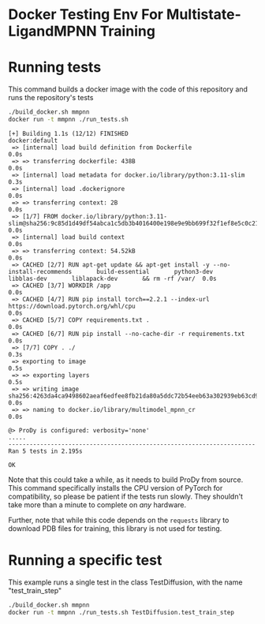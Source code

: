 # Docker Testing Env For Multistate-LigandMPNN Training

# Running tests

This command builds a docker image with the code of this repository and runs the repository's tests

```sh
./build_docker.sh mmpnn
docker run -t mmpnn ./run_tests.sh
```

```
[+] Building 1.1s (12/12) FINISHED                                                                                                                                           docker:default
 => [internal] load build definition from Dockerfile                                                                                                                                   0.0s
 => => transferring dockerfile: 438B                                                                                                                                                   0.0s
 => [internal] load metadata for docker.io/library/python:3.11-slim                                                                                                                    0.3s
 => [internal] load .dockerignore                                                                                                                                                      0.0s
 => => transferring context: 2B                                                                                                                                                        0.0s
 => [1/7] FROM docker.io/library/python:3.11-slim@sha256:9c85d1d49df54abca1c5db3b4016400e198e9e9bb699f32f1ef8e5c0c2149ccf                                                              0.0s
 => [internal] load build context                                                                                                                                                      0.0s
 => => transferring context: 54.52kB                                                                                                                                                   0.0s
 => CACHED [2/7] RUN apt-get update && apt-get install -y --no-install-recommends       build-essential       python3-dev       libblas-dev       liblapack-dev       && rm -rf /var/  0.0s
 => CACHED [3/7] WORKDIR /app                                                                                                                                                          0.0s
 => CACHED [4/7] RUN pip install torch==2.2.1 --index-url https://download.pytorch.org/whl/cpu                                                                                         0.0s
 => CACHED [5/7] COPY requirements.txt .                                                                                                                                               0.0s
 => CACHED [6/7] RUN pip install --no-cache-dir -r requirements.txt                                                                                                                    0.0s
 => [7/7] COPY . ./                                                                                                                                                                    0.3s
 => exporting to image                                                                                                                                                                 0.5s
 => => exporting layers                                                                                                                                                                0.5s
 => => writing image sha256:4263da4ca9498602aeaf6edfee8fb21da80a5ddc72b54eeb63a302939eb63cd9                                                                                           0.0s
 => => naming to docker.io/library/multimodel_mpnn_cr                                                                                                                                  0.0s

@> ProDy is configured: verbosity='none'
.....
----------------------------------------------------------------------
Ran 5 tests in 2.195s

OK
```

Note that this could take a while, as it needs to build ProDy from source. This command specifically installs the CPU version of PyTorch for compatibility, so please be patient if the tests run slowly. They shouldn't take more than a minute to complete on *any* hardware.

Further, note that while this code depends on the `requests` library to download PDB files for training, this library is not used for testing.

# Running a specific test

This example runs a single test in the class TestDiffusion, with the name "test_train_step"

```sh
./build_docker.sh mmpnn
docker run -t mmpnn ./run_tests.sh TestDiffusion.test_train_step
```
